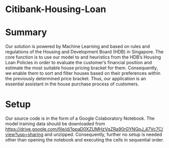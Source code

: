 # Citibank-Housing-Loan

# Summary
Our solution is powered by Machine Learning and based on rules and regulations of the Housing and Development Board (HDB) in Singapore. The core function is to use our model to and heuristics from the HDB’s Housing Loan Policies in order to evaluate the customer’s financial position and estimate the most suitable house pricing bracket for them. Consequently, we enable them to sort and filter houses based on their preferences within the previously determined price bracket. Thus, our application is an essential assistant in the house purchase process of customers.

# Setup
Our source code is in the form of a Google Colaboratory Notebook. The model training data should be downloaded from https://drive.google.com/file/d/1ppaD0XZUMHzVqZRa90rGYNGpJ_47Vc7C/view?usp=sharing
and unzipped. Consequently, further no setup is needed other than opening the notebook and executing the cells in sequential order.

